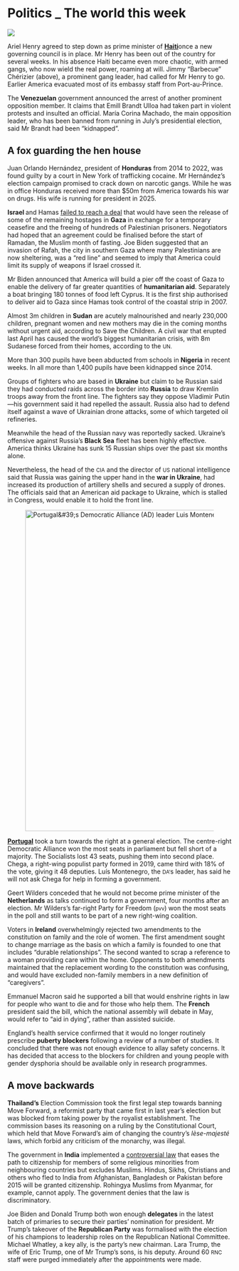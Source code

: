 # Politics _ The world this week

<img src="https://images.weserv.nl/?url=www.economist.com/img/b/1280/720/90/media-assets/image/20240316_WWP002.jpg" /><div></div><p>Ariel Henry agreed to step down as prime minister of <a href="https://www.economist.com/the-americas/2024/03/14/haiti-is-locked-in-a-doom-loop-of-insecurity-and-illegitimacy"><b>Haiti</b></a>once a new governing council is in place. Mr Henry has been out of the country for several weeks. In his absence Haiti became even more chaotic, with armed gangs, who now wield the real power, roaming at will. Jimmy “Barbecue” Chérizier (above), a prominent gang leader, had called for Mr Henry to go. Earlier America evacuated most of its embassy staff from Port-au-Prince. </p><p>The <b>Venezuelan</b> government announced the arrest of another prominent opposition member. It claims that Emill Brandt Ulloa had taken part in violent protests and insulted an official. María Corina Machado, the main opposition leader, who has been banned from running in July’s presidential election, said Mr Brandt had been “kidnapped”.</p><h2>A fox guarding the hen house</h2><p>Juan Orlando Hernández, president of <b>Honduras</b> from 2014 to 2022, was found guilty by a court in New York of trafficking cocaine. Mr Hernández’s election campaign promised to crack down on narcotic gangs. While he was in office Honduras received more than $50m from America towards his war on drugs. His wife is running for president in 2025.</p><p><b>Israel </b>and Hamas <a href="https://www.economist.com/middle-east-and-africa/2024/03/14/hopes-for-a-truce-in-gaza-give-way-to-fears-of-a-long-stalemate">failed to reach a deal</a> that would have seen the release of some of the remaining hostages in <b>Gaza</b> in exchange for a temporary ceasefire and the freeing of hundreds of Palestinian prisoners. Negotiators had hoped that an agreement could be finalised before the start of Ramadan, the Muslim month of fasting. Joe Biden suggested that an invasion of Rafah, the city in southern Gaza where many Palestinians are now sheltering, was a “red line” and seemed to imply that America could limit its supply of weapons if Israel crossed it.</p><div><div><div id="econ-1"></div></div></div><p>Mr Biden announced that America will build a pier off the coast of Gaza to enable the delivery of far greater quantities of <b>humanitarian aid</b>. Separately a boat bringing 180 tonnes of food left Cyprus. It is the first ship authorised to deliver aid to Gaza since Hamas took control of the coastal strip in 2007.</p><p>Almost 3m children in <b>Sudan</b> are acutely malnourished and nearly 230,000 children, pregnant women and new mothers may die in the coming months without urgent aid, according to Save the Children. A civil war that erupted last April has caused the world’s biggest humanitarian crisis, with 8m Sudanese forced from their homes, according to the <small>UN.</small></p><p>More than 300 pupils have been abducted from schools in <b>Nigeria</b> in recent weeks. In all more than 1,400 pupils have been kidnapped since 2014. </p><p>Groups of fighters who are based in <b>Ukraine</b> but claim to be Russian said they had conducted raids across the border into <b>Russia</b> to draw Kremlin troops away from the front line. The fighters say they oppose Vladimir Putin—his government said it had repelled the assault. Russia also had to defend itself against a wave of Ukrainian drone attacks, some of which targeted oil refineries. </p><p>Meanwhile the head of the Russian navy was reportedly sacked. Ukraine’s offensive against Russia’s <b>Black Sea</b> fleet has been highly effective. America thinks Ukraine has sunk 15 Russian ships over the past six months alone. </p><p>Nevertheless, the head of the <small>CIA</small> and the director of <small>US</small> national intelligence said that Russia was gaining the upper hand in the <b>war in Ukraine</b>, had increased its production of artillery shells and secured a supply of drones. The officials said that an American aid package to Ukraine, which is stalled in Congress, would enable it to hold the front line. </p><figure><span><img alt="Portugal&amp;#39;s Democratic Alliance (AD) leader Luis Montenegro celebrates his victory" height="720" src="https://www.economist.com/img/b/1280/720/90/media-assets/image/20240316_WWP001.jpg" width="1280" /></span></figure><p><b><a href="https://www.economist.com/europe/2024/03/11/portugals-hard-right-gets-a-big-election-boost">Portugal</a></b> took a turn towards the right at a general election. The centre-right Democratic Alliance won the most seats in parliament but fell short of a majority. The Socialists lost 43 seats, pushing them into second place. Chega, a right-wing populist party formed in 2019, came third with 18% of the vote, giving it 48 deputies. Luís Montenegro, the <small>DA’</small>s leader, has said he will not ask Chega for help in forming a government. </p><p>Geert Wilders conceded that he would not become prime minister of the <b>Netherlands</b> as talks continued to form a government, four months after an election. Mr Wilders’s far-right Party for Freedom (<small>pvv</small>) won the most seats in the poll and still wants to be part of a new right-wing coalition. </p><div><div><div id="econ-2"></div></div></div><p>Voters in <b>Ireland</b> overwhelmingly rejected two amendments to the constitution on family and the role of women. The first amendment sought to change marriage as the basis on which a family is founded to one that includes “durable relationships”. The second wanted to scrap a reference to a woman providing care within the home. Opponents to both amendments maintained that the replacement wording to the constitution was confusing, and would have excluded non-family members in a new definition of “caregivers”. </p><p>Emmanuel Macron said he supported a bill that would enshrine rights in law for people who want to die and for those who help them. The <b>French</b> president said the bill, which the national assembly will debate in May, would refer to “aid in dying”, rather than assisted suicide. </p><p>England’s health service confirmed that it would no longer routinely prescribe<b> puberty blockers</b> following a review of a number of studies. It concluded that there was not enough evidence to allay safety concerns. It has decided that access to the blockers for children and young people with gender dysphoria should be available only in research programmes.</p><h2>A move backwards</h2><p><b>Thailand’s</b> Election Commission took the first legal step towards banning Move Forward, a reformist party that came first in last year’s election but was blocked from taking power by the royalist establishment. The commission bases its reasoning on a ruling by the Constitutional Court, which held that Move Forward’s aim of changing the country’s <i>lèse-majesté</i> laws, which forbid any criticism of the monarchy, was illegal. </p><p>The government in <b>India</b> implemented a <a href="https://www.economist.com/asia/2024/03/14/indias-government-implements-a-controversial-citizenship-law">controversial law</a> that eases the path to citizenship for members of some religious minorities from neighbouring countries but excludes Muslims. Hindus, Sikhs, Christians and others who fled to India from Afghanistan, Bangladesh or Pakistan before 2015 will be granted citizenship. Rohingya Muslims from Myanmar, for example, cannot apply. The government denies that the law is discriminatory.</p><p>Joe Biden and Donald Trump both won enough <b>delegates</b> in the latest batch of primaries to secure their parties’ nomination for president. Mr Trump’s takeover of the <b>Republican Party</b> was formalised with the election of his champions to leadership roles on the Republican National Committee. Michael Whatley, a key ally, is the party’s new chairman. Lara Trump, the wife of Eric Trump, one of Mr Trump’s sons, is his deputy. Around 60 <small>RNC</small> staff were purged immediately after the appointments were made. </p>